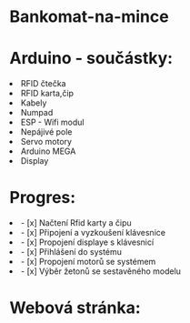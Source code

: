# Bankomat-na-mince
<h1> Arduino - součástky: </h1> 
<li> RFID čtečka </li>
<li> RFID karta,čip</li>
<li> Kabely</li>
<li> Numpad</li>
<li> ESP - Wifi modul</li>
<li> Nepájivé pole</li>
<li> Servo motory</li>
<li> Arduino MEGA</li>
<li> Display</li>

<h1>Progres:</h1>
<li>- [x] Načtení Rfid karty a čipu</li>
<li>- [x] Připojení a vyzkoušení klávesnice</li>
<li>- [x] Propojení displaye s klávesnicí</li>
<li>- [x] Přihlášení do systému</li>
<li>- [x] Propojení motorů se systémem </li>
<li>- [x] Výběr žetonů se sestavěného modelu </li>

<h1>Webová stránka:<h1>
  <a href = https://projekt-bankomat-na-mince.webnode.cz/ />
